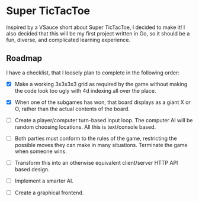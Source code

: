 # Super TicTacToe

Inspired by a VSauce short about Super TicTacToe, I decided to make it!
I also decided that this will be my first project written in Go, so it
should be a fun, diverse, and complicated learning experience.

## Roadmap

I have a checklist, that I loosely plan to complete in the following order:

- [x] Make a working 3x3x3x3 grid as required by the game without making
the code look too ugly with 4d indexing all over the place.

- [x] When one of the subgames has won, that board displays as a giant X or O,
rather than the actual contents of the board.

- [ ] Create a player/computer turn-based input loop. The computer AI will be 
random choosing locations. All this is text/console based.

- [ ] Both parties must conform to the rules of the game, restricting the possible
moves they can make in many situations. Terminate the game when someone wins. 

- [ ] Transform this into an otherwise equivalent client/server HTTP API based design.

- [ ] Implement a smarter AI.

- [ ] Create a graphical frontend.
